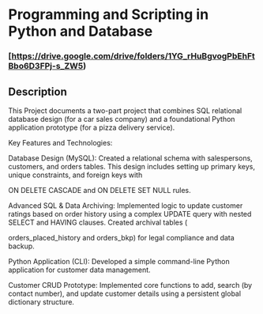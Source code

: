 <h1>Programming and Scripting in Python and Database</h1>

 ### [https://drive.google.com/drive/folders/1YG_rHuBgvogPbEhFtBbo6D3FPj-s_ZW5)

<h2>Description</h2>
This Project documents a two-part project that combines SQL relational database design (for a car sales company) and a foundational Python application prototype (for a pizza delivery service).

Key Features and Technologies:

Database Design (MySQL): Created a relational schema with salespersons, customers, and orders tables. This design includes setting up primary keys, unique constraints, and foreign keys with 

ON DELETE CASCADE and ON DELETE SET NULL rules.


Advanced SQL & Data Archiving: Implemented logic to update customer ratings based on order history using a complex UPDATE query with nested SELECT and HAVING clauses. Created archival tables (

orders_placed_history and orders_bkp) for legal compliance and data backup.


Python Application (CLI): Developed a simple command-line Python application for customer data management.


Customer CRUD Prototype: Implemented core functions to add, search (by contact number), and update customer details using a persistent global dictionary structure.
<br />
